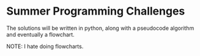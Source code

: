 # Summer Programming Challenges

The solutions will be written in python, along with a pseudocode algorithm and eventually a flowchart.

NOTE: I hate doing flowcharts.